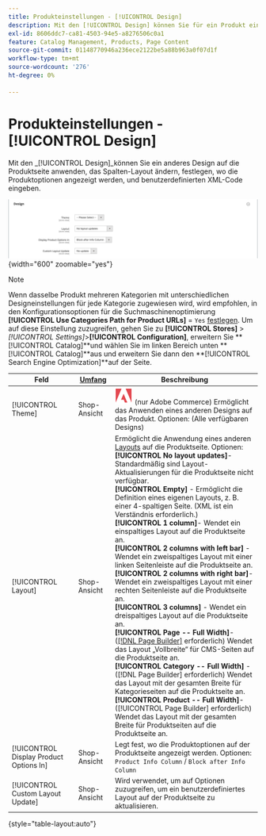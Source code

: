 ```yaml
---
title: Produkteinstellungen - [!UICONTROL Design]
description: Mit den [!UICONTROL Design] können Sie für ein Produkt ein anderes Design auf eine Produktseite anwenden und das Layout ändern.
exl-id: 8606ddc7-ca81-4503-94e5-a8276506c0a1
feature: Catalog Management, Products, Page Content
source-git-commit: 01148770946a236ece2122be5a88b963a0f07d1f
workflow-type: tm+mt
source-wordcount: '276'
ht-degree: 0%

---
```


# Produkteinstellungen - [!UICONTROL Design]

Mit den _[!UICONTROL Design]_können Sie ein anderes Design auf die Produktseite anwenden, das Spalten-Layout ändern, festlegen, wo die Produktoptionen angezeigt werden, und benutzerdefinierten XML-Code eingeben.

![Design](./assets/product-design-ee.png){width="600" zoomable="yes"}

>[!NOTE]
>
>Wenn dasselbe Produkt mehreren Kategorien mit unterschiedlichen Designeinstellungen für jede Kategorie zugewiesen wird, wird empfohlen, in den Konfigurationsoptionen für die Suchmaschinenoptimierung **[!UICONTROL Use Categories Path for Product URLs]** = `Yes` [ festlegen](../configuration-reference/catalog/catalog.md#search-engine-optimization). Um auf diese Einstellung zuzugreifen, gehen Sie zu **[!UICONTROL Stores]** > _[!UICONTROL Settings]_>**[!UICONTROL Configuration]**, erweitern Sie **[!UICONTROL Catalog]**und wählen Sie im linken Bereich unten **[!UICONTROL Catalog]**aus und erweitern Sie dann den **[!UICONTROL Search Engine Optimization]**auf der Seite.

| Feld | [Umfang](../getting-started/websites-stores-views.md#scope-settings) | Beschreibung |
|---|---|----|
| [!UICONTROL Theme] | Shop-Ansicht | ![Adobe Commerce](../assets/adobe-logo.svg) (nur Adobe Commerce) Ermöglicht das Anwenden eines anderen Designs auf das Produkt. Optionen: (Alle verfügbaren Designs) |
| [!UICONTROL Layout] | Shop-Ansicht | Ermöglicht die Anwendung eines anderen [Layouts](../content-design/page-layout.md) auf die Produktseite. Optionen: <br/>**[!UICONTROL No layout updates]**- Standardmäßig sind Layout-Aktualisierungen für die Produktseite nicht verfügbar.<br/>**[!UICONTROL Empty]** - Ermöglicht die Definition eines eigenen Layouts, z. B. einer 4-spaltigen Seite. (XML ist ein Verständnis erforderlich.) <br/>**[!UICONTROL 1 column]**- Wendet ein einspaltiges Layout auf die Produktseite an.<br/>**[!UICONTROL 2 columns with left bar]** - Wendet ein zweispaltiges Layout mit einer linken Seitenleiste auf die Produktseite an. <br/>**[!UICONTROL 2 columns with right bar]**- Wendet ein zweispaltiges Layout mit einer rechten Seitenleiste auf die Produktseite an.<br/>**[!UICONTROL 3 columns]** - Wendet ein dreispaltiges Layout auf die Produktseite an. <br/>**[!UICONTROL Page -- Full Width]**- ([[!DNL Page Builder]](../page-builder/introduction.md) erforderlich) Wendet das Layout „Vollbreite“ für CMS-Seiten auf die Produktseite an.<br/>**[!UICONTROL Category -- Full Width]** - ([!DNL Page Builder] erforderlich) Wendet das Layout mit der gesamten Breite für Kategorieseiten auf die Produktseite an. <br/>**[!UICONTROL Product -- Full Width]**- ([!UICONTROL Page Builder] erforderlich) Wendet das Layout mit der gesamten Breite für Produktseiten auf die Produktseite an. |
| [!UICONTROL Display Product Options In] | Shop-Ansicht | Legt fest, wo die Produktoptionen auf der Produktseite angezeigt werden. Optionen: `Product Info Column` / `Block after Info Column` |
| [!UICONTROL Custom Layout Update] | Shop-Ansicht | Wird verwendet, um auf Optionen zuzugreifen, um ein benutzerdefiniertes Layout auf der Produktseite zu aktualisieren. |

{style="table-layout:auto"}
